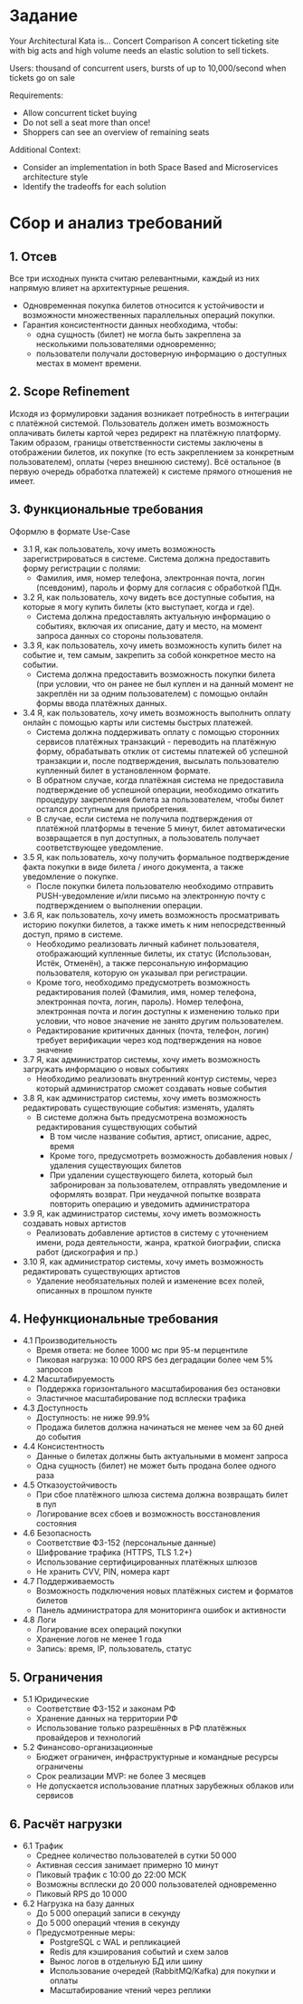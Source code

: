 # Задание

Your Architectural Kata is...
Concert Comparison
A concert ticketing site with big acts and high volume needs an elastic solution to sell tickets.

Users: thousand of concurrent users, bursts of up to 10,000/second when tickets go on sale

Requirements:

- Allow concurrent ticket buying
- Do not sell a seat more than once!
- Shoppers can see an overview of remaining seats

Additional Context:

- Consider an implementation in both Space Based and Microservices architecture style
- Identify the tradeoffs for each solution


# Сбор и анализ требований 
## 1. Отсев
Все три исходных пункта считаю релевантными, каждый из них напрямую влияет на архитектурные решения.
- Одновременная покупка билетов относится к устойчивости и возможности множественных параллельных операций покупки.
- Гарантия консистентности данных необходима, чтобы:
  - одна сущность (билет) не могла быть закреплена за несколькими пользователями одновременно;
  - пользователи получали достоверную информацию о доступных местах в момент времени.
## 2. Scope Refinement
Исходя из формулировки задания возникает потребность в интеграции с платёжной системой. Пользователь должен иметь возможность оплачивать билеты картой через редирект на платёжную платформу. Таким образом, границы ответственности системы заключены в отображении билетов, их покупке (то есть закреплением за конкретным пользователем), оплаты (через внешнюю систему). Всё остальное (в первую очередь обработка платежей) к системе прямого отношения не имеет.
## 3. Функциональные требования 
Оформлю в формате Use-Case
- 3.1 Я, как пользователь, хочу иметь возможность зарегистрироваться в системе. Система должна предоставить форму регистрации с полями:
  - Фамилия, имя, номер телефона, электронная почта, логин (псевдоним), пароль и форму для согласия с обработкой ПДн.
- 3.2 Я, как пользователь, хочу видеть все доступные события, на которые я могу купить билеты (кто выступает, когда и где). 
  -  Система должна предоставлять актуальную информацию о событиях, включая их описание, дату и место, на момент запроса данных со стороны пользователя.
-  3.3 Я, как пользователь, хочу иметь возможность купить билет на событие и, тем самым, закрепить за собой конкретное место на событии.
    -  Система должна предоставить возможность покупки билета (при условии, что он ранее не был куплен и на данный момент не закреплён ни за одним пользователем) с помощью онлайн формы ввода платёжных данных.
-  3.4 Я, как пользователь, хочу иметь возможность выполнить оплату онлайн с помощью карты или системы быстрых платежей.
    -  Система должна поддерживать оплату с помощью сторонних сервисов платёжных транзакций - переводить на платёжную форму, обрабатывать отклик от системы платежей об успешной транзакции и, после подтверждения, высылать пользователю купленный билет в установленном формате.
    -  В обратном случае, когда платёжная система не предоставила подтверждение об успешной операции, необходимо откатить процедуру закрепления билета за пользователем, чтобы билет остался доступным для приобретения. 
    -  В случае, если система не получила подтверждения от платёжной платформы в течение 5 минут, билет автоматически возвращается в пул доступных, а пользователь получает соответствующее уведомление.
-  3.5 Я, как пользователь, хочу получить формальное подтверждение факта покупки в виде билета / иного документа, а также уведомление о покупке.
    -  После покупки билета пользователю необходимо отправить PUSH-уведомление и/или письмо на электронную почту с подтверждением о выполнении операции.
-  3.6 Я, как пользователь, хочу иметь возможность просматривать историю покупки билетов, а также иметь к ним непосредственный доступ, прямо в системе.
    -  Необходимо реализовать личный кабинет пользователя, отображающий купленные билеты, их статус (Использован, Истёк, Отменён), а также персональную информацию пользователя, которую он указывал при регистрации. 
    -  Кроме того, необходимо предусмотреть возможность редактирования полей (Фамилия, имя, номер телефона, электронная почта, логин, пароль). Номер телефона, электронная почта и логин доступны к изменению только при условии, что новое значение не занято другим пользователем.
    -  Редактирование критичных данных (почта, телефон, логин) требует верификации через код подтверждения на новое значение
-  3.7 Я, как администратор системы, хочу иметь возможность загружать информацию о новых событиях
    - Необходимо реализовать внутренний контур системы, через который администратор сможет создавать новые события
-  3.8 Я, как администратор системы, хочу иметь возможность редактировать существующие события: изменять, удалять
    - В системе должна быть предусмотрена возможность редактирования существующих событий
        - В том числе название события, артист, описание, адрес, время
        - Кроме того, предусмотреть возможность добавления новых / удаления существующих билетов
        - При удалении существующего билета, который был забронирован за пользователем, отправлять уведомление и оформлять возврат. При неудачной попытке возврата повторить операцию и уведомить администратора
-  3.9 Я, как администратор системы, хочу иметь возможность создавать новых артистов
    - Реализовать добавление артистов в систему с уточнением имени, рода деятельности, жанра, краткой биографии, списка работ (дискография и пр.)
-  3.10 Я, как администратор системы, хочу иметь возможность редактировать существующих артистов
    - Удаление необязательных полей и изменение всех полей, описанных в прошлом пункте
## 4. Нефункциональные требования
- 4.1 Производительность
  - Время ответа: не более 1000 мс при 95-м перцентиле
  - Пиковая нагрузка: 10 000 RPS без деградации более чем 5% запросов
- 4.2 Масштабируемость
  - Поддержка горизонтального масштабирования без остановки
  - Эластичное масштабирование под всплески трафика
- 4.3 Доступность
  - Доступность: не ниже 99.9%
  - Продажа билетов должна начинаться не менее чем за 60 дней до события
- 4.4 Консистентность
  - Данные о билетах должны быть актуальными в момент запроса
  - Одна сущность (билет) не может быть продана более одного раза
- 4.5 Отказоустойчивость
  - При сбое платёжного шлюза система должна возвращать билет в пул
  - Логирование всех сбоев и возможность восстановления состояния
- 4.6 Безопасность
  - Соответствие ФЗ-152 (персональные данные)
  - Шифрование трафика (HTTPS, TLS 1.2+)
  - Использование сертифицированных платёжных шлюзов
  - Не хранить CVV, PIN, номера карт
- 4.7 Поддерживаемость
  - Возможность подключения новых платёжных систем и форматов билетов
  - Панель администратора для мониторинга ошибок и активности
- 4.8 Логи
  - Логирование всех операций покупки
  - Хранение логов не менее 1 года
  - Запись: время, IP, пользователь, статус
## 5. Ограничения
- 5.1 Юридические
  - Соответствие ФЗ-152 и законам РФ
  - Хранение данных на территории РФ
  - Использование только разрешённых в РФ платёжных провайдеров и технологий
- 5.2 Финансово-организационные
  - Бюджет ограничен, инфраструктурные и командные ресурсы ограничены
  - Срок реализации MVP: не более 3 месяцев
  - Не допускается использование платных зарубежных облаков или сервисов
## 6. Расчёт нагрузки
- 6.1 Трафик
  - Среднее количество пользователей в сутки 50 000
  - Активная сессия занимает примерно 10 минут
  - Пиковый трафик с 10:00 до 22:00 МСК
  - Возможны всплески до 20 000 пользователей одновременно
  - Пиковый RPS до 10 000
- 6.2 Нагрузка на базу данных
  - До 5 000 операций записи в секунду
  - До 5 000 операций чтения в секунду
  - Предусмотренные меры:
    - PostgreSQL с WAL и репликацией
    - Redis для кэширования событий и схем залов
    - Вынос логов в отдельную БД или шину
    - Использование очередей (RabbitMQ/Kafka) для покупки и оплаты
    - Масштабирование чтений через реплики
